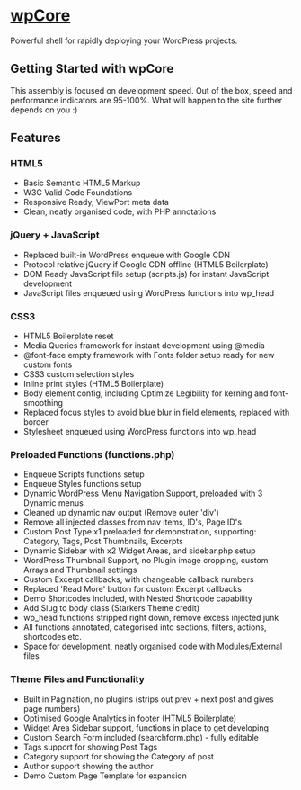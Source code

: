 # [wpCore](http://wpCore.com)

Powerful shell for rapidly deploying your WordPress projects.

## Getting Started with wpCore

This assembly is focused on development speed.
Out of the box, speed and performance indicators are 95-100%.
What will happen to the site further depends on you :)

## Features

### HTML5

- Basic Semantic HTML5 Markup
- W3C Valid Code Foundations
- Responsive Ready, ViewPort meta data
- Clean, neatly organised code, with PHP annotations

### jQuery + JavaScript

- Replaced built-in WordPress enqueue with Google CDN
- Protocol relative jQuery if Google CDN offline (HTML5 Boilerplate)
- DOM Ready JavaScript file setup (scripts.js) for instant JavaScript development
- JavaScript files enqueued using WordPress functions into wp_head

### CSS3

- HTML5 Boilerplate reset
- Media Queries framework for instant development using @media
- @font-face empty framework with Fonts folder setup ready for new custom fonts
- CSS3 custom selection styles
- Inline print styles (HTML5 Boilerplate)
- Body element config, including Optimize Legibility for kerning and font-smoothing
- Replaced focus styles to avoid blue blur in field elements, replaced with border
- Stylesheet enqueued using WordPress functions into wp_head

### Preloaded Functions (functions.php)

- Enqueue Scripts functions setup
- Enqueue Styles functions setup
- Dynamic WordPress Menu Navigation Support, preloaded with 3 Dynamic menus
- Cleaned up dynamic nav output (Remove outer 'div')
- Remove all injected classes from nav items, ID's, Page ID's
- Custom Post Type x1 preloaded for demonstration, supporting: Category, Tags, Post Thumbnails, Excerpts
- Dynamic Sidebar with x2 Widget Areas, and sidebar.php setup
- WordPress Thumbnail Support, no Plugin image cropping, custom Arrays and Thumbnail settings
- Custom Excerpt callbacks, with changeable callback numbers
- Replaced 'Read More' button for custom Excerpt callbacks
- Demo Shortcodes included, with Nested Shortcode capability
- Add Slug to body class (Starkers Theme credit)
- wp_head functions stripped right down, remove excess injected junk
- All functions annotated, categorised into sections, filters, actions, shortcodes etc.
- Space for development, neatly organised code with Modules/External files

### Theme Files and Functionality

- Built in Pagination, no plugins (strips out prev + next post and gives page numbers)
- Optimised Google Analytics in footer (HTML5 Boilerplate)
- Widget Area Sidebar support, functions in place to get developing
- Custom Search Form included (searchform.php) - fully editable
- Tags support for showing Post Tags
- Category support for showing the Category of post
- Author support showing the author
- Demo Custom Page Template for expansion
